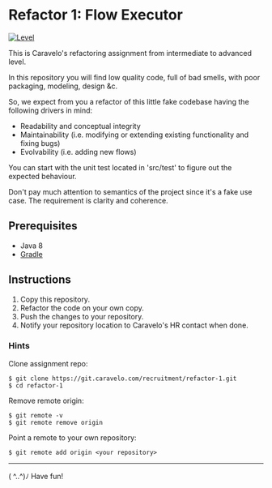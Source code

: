 # Refactor 1: Flow Executor

[![Level](https://img.shields.io/badge/Level-intermediate-blue.svg)](https://shields.io/)

This is Caravelo's refactoring assignment from intermediate to advanced level.

In this repository you will find low quality code, full of bad smells, with poor packaging, modeling, design &c.

So, we expect from you a refactor of this little fake codebase having the following drivers in mind:
- Readability and conceptual integrity
- Maintainability (i.e. modifying or extending existing functionality and fixing bugs)
- Evolvability (i.e. adding new flows)

You can start with the unit test located in 'src/test' to figure out the expected behaviour. 

Don't pay much attention to semantics of the project since it's a fake use case.
The requirement is clarity and coherence.

## Prerequisites

* Java 8
* [Gradle](https://gradle.org/)

## Instructions

1. Copy this repository.
2. Refactor the code on your own copy.
3. Push the changes to your repository.
3. Notify your repository location to Caravelo's HR contact when done.

### Hints

Clone assignment repo:
```
$ git clone https://git.caravelo.com/recruitment/refactor-1.git
$ cd refactor-1
```
Remove remote origin:
```
$ git remote -v
$ git remote remove origin
```
Point a remote to your own repository:
```
$ git remote add origin <your repository>
```

---

( ^..^)ﾉ Have fun!
